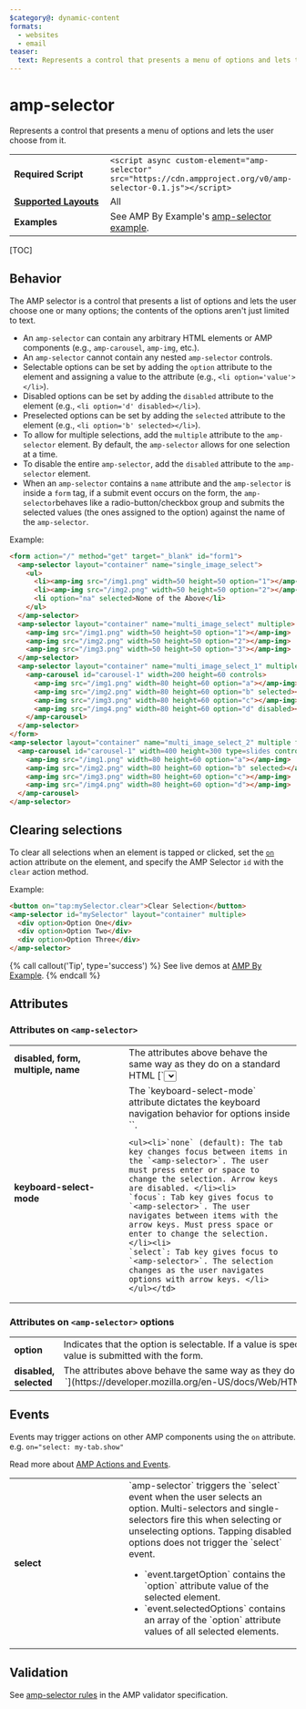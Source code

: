 ```yaml
---
$category@: dynamic-content
formats:
  - websites
  - email
teaser:
  text: Represents a control that presents a menu of options and lets the user choose from it.
---
```

<!---
Copyright 2016 The AMP HTML Authors. All Rights Reserved.

Licensed under the Apache License, Version 2.0 (the "License");
you may not use this file except in compliance with the License.
You may obtain a copy of the License at

      http://www.apache.org/licenses/LICENSE-2.0

Unless required by applicable law or agreed to in writing, software
distributed under the License is distributed on an "AS-IS" BASIS,
WITHOUT WARRANTIES OR CONDITIONS OF ANY KIND, either express or implied.
See the License for the specific language governing permissions and
limitations under the License.
-->

# amp-selector

Represents a control that presents a menu of options and lets the user choose from it.

<table>
  <tr>
    <td class="col-fourty" width="40%"><strong>Required Script</strong></td>
    <td><code>&lt;script async custom-element="amp-selector" src="https://cdn.ampproject.org/v0/amp-selector-0.1.js">&lt;/script></code></td>
  </tr>
  <tr>
    <td class="col-fourty"><strong><a href="https://www.ampproject.org/docs/guides/responsive/control_layout.html">Supported Layouts</a></strong></td>
    <td>All</td>
  </tr>
  <tr>
    <td class="col-fourty"><strong>Examples</strong></td>
    <td>See AMP By Example's <a href="https://ampbyexample.com/components/amp-selector/">amp-selector example</a>.</td>
  </tr>
</table>

[TOC]

## Behavior

The AMP selector is a control that presents a list of options and lets the user choose one or many options; the contents of the options aren't just limited to text.

- An `amp-selector` can contain any arbitrary HTML elements or AMP components (e.g., `amp-carousel`, `amp-img`, etc.).
- An `amp-selector` cannot contain any nested `amp-selector` controls.
- Selectable options can be set by adding the `option` attribute to the element and assigning a value to the attribute (e.g., `<li option='value'></li>`).
- Disabled options can be set by adding the `disabled` attribute to the element (e.g.,  `<li option='d' disabled></li>`).
- Preselected options can be set by adding the `selected` attribute to the element (e.g.,  `<li option='b' selected></li>`).
- To allow for multiple selections, add the `multiple` attribute to the `amp-selector` element.  By default, the `amp-selector` allows for one selection at a time.
- To disable the entire `amp-selector`, add the `disabled` attribute to the `amp-selector` element.
- When an `amp-selector` contains a `name` attribute and the `amp-selector` is inside a `form` tag, if a submit event occurs on the form, the `amp-selector`behaves like a radio-button/checkbox group and submits the selected values (the ones assigned to the option) against the name of the `amp-selector`.

Example:

```html
<form action="/" method="get" target="_blank" id="form1">
  <amp-selector layout="container" name="single_image_select">
    <ul>
      <li><amp-img src="/img1.png" width=50 height=50 option="1"></amp-img></li>
      <li><amp-img src="/img2.png" width=50 height=50 option="2"></amp-img></li>
      <li option="na" selected>None of the Above</li>
    </ul>
  </amp-selector>
  <amp-selector layout="container" name="multi_image_select" multiple>
    <amp-img src="/img1.png" width=50 height=50 option="1"></amp-img>
    <amp-img src="/img2.png" width=50 height=50 option="2"></amp-img>
    <amp-img src="/img3.png" width=50 height=50 option="3"></amp-img>
  </amp-selector>
  <amp-selector layout="container" name="multi_image_select_1" multiple>
    <amp-carousel id="carousel-1" width=200 height=60 controls>
      <amp-img src="/img1.png" width=80 height=60 option="a"></amp-img>
      <amp-img src="/img2.png" width=80 height=60 option="b" selected></amp-img>
      <amp-img src="/img3.png" width=80 height=60 option="c"></amp-img>
      <amp-img src="/img4.png" width=80 height=60 option="d" disabled></amp-img>
    </amp-carousel>
  </amp-selector>
</form>
<amp-selector layout="container" name="multi_image_select_2" multiple form="form1">
  <amp-carousel id="carousel-1" width=400 height=300 type=slides controls>
    <amp-img src="/img1.png" width=80 height=60 option="a"></amp-img>
    <amp-img src="/img2.png" width=80 height=60 option="b" selected></amp-img>
    <amp-img src="/img3.png" width=80 height=60 option="c"></amp-img>
    <amp-img src="/img4.png" width=80 height=60 option="d"></amp-img>
  </amp-carousel>
</amp-selector>
```

## Clearing selections
To clear all selections when an element is tapped or clicked, set the [`on`](../../spec/amp-actions-and-events.md) action attribute on the element, and specify the AMP Selector `id` with the `clear` action method.

Example:

```html
<button on="tap:mySelector.clear">Clear Selection</button>
<amp-selector id="mySelector" layout="container" multiple>
  <div option>Option One</div>
  <div option>Option Two</div>
  <div option>Option Three</div>
</amp-selector>
```

{% call callout('Tip', type='success') %}
See live demos at [AMP By Example](https://ampbyexample.com/components/amp-selector/).
{% endcall %}

## Attributes

### Attributes on `<amp-selector>`

<table class="ad-m-table-listing">
  <tr>
    <td width="40%"><strong>disabled, form, multiple, name</strong></td>
    <td>The attributes above behave the same way as they do on a standard HTML [`<select>`](https://developer.mozilla.org/en/docs/Web/HTML/Element/select) element.</td>
  </tr>
  <tr>
    <td width="40%"><strong>keyboard-select-mode</strong></td>
    <td>The `keyboard-select-mode` attribute dictates the keyboard navigation behavior for options inside `<amp-selector>`.

    <ul><li>`none` (default): The tab key changes focus between items in the `<amp-selector>`. The user must press enter or space to change the selection. Arrow keys are disabled. </li><li>
    `focus`: Tab key gives focus to `<amp-selector>`. The user navigates between items with the arrow keys. Must press space or enter to change the selection.</li><li>
    `select`: Tab key gives focus to `<amp-selector>`. The selection changes as the user navigates options with arrow keys. </li></ul></td>
  </tr>
</table>

### Attributes on `<amp-selector>` options

<table class="ad-m-table-listing">
  <tr>
    <td width="40%"><strong>option</strong></td>
    <td>Indicates that the option is selectable.  If a value is specified, the contents of the value is submitted with the form.</td>
  </tr>
  <tr>
    <td width="40%"><strong>disabled, selected</strong></td>
    <td>The attributes above behave the same way as they do on a standard HTML [`<option>`](https://developer.mozilla.org/en-US/docs/Web/HTML/Element/option) element.</td>
  </tr>
</table>

## Events

Events may trigger actions on other AMP components using the `on` attribute.
e.g. `on="select: my-tab.show"`

Read more about [AMP Actions and Events](../../spec/amp-actions-and-events.md).

<table class="ad-m-table-listing">
  <tr>
    <td width="40%"><strong>select</strong></td>
    <td>`amp-selector` triggers the `select` event when the user selects an option.
    Multi-selectors and single-selectors fire this when selecting or unselecting options.
    Tapping disabled options does not trigger the `select` event.
    <ul>
      <li>
      `event.targetOption` contains the `option` attribute value of the selected element.</li>
      <li>
      `event.selectedOptions` contains an array of the `option` attribute values of all selected elements.
      </li>
    </ul></td>
  </tr>

</table>

## Validation

See [amp-selector rules](https://github.com/ampproject/amphtml/blob/master/extensions/amp-selector/validator-amp-selector.protoascii) in the AMP validator specification.
